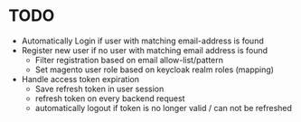 # TODO

- Automatically Login if user with matching email-address is found
- Register new user if no user with matching email address is found
  - Filter registration based on email allow-list/pattern
  - Set magento user role based on keycloak realm roles (mapping)
- Handle access token expiration
  - Save refresh token in user session
  - refresh token on every backend request
  - automatically logout if token is no longer valid / can not be refreshed
